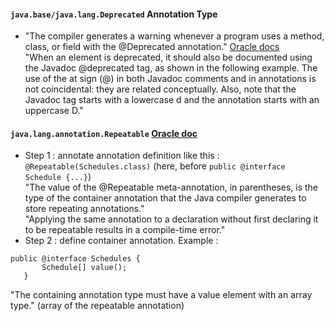 #### `java.base/java.lang.Deprecated` Annotation Type

* "The compiler generates a warning whenever a program uses a method, class, or field with the @Deprecated annotation." [Oracle docs](https://docs.oracle.com/javase/tutorial/java/annotations/predefined.html)  
"When an element is deprecated, it should also be documented using the Javadoc @deprecated tag, as shown in the following example. The use of the at sign (@) in both Javadoc comments and in annotations is not coincidental: they are related conceptually. Also, note that the Javadoc tag starts with a lowercase d and the annotation starts with an uppercase D."


#### `java.lang.annotation.Repeatable` [Oracle doc](https://docs.oracle.com/javase/tutorial/java/annotations/repeating.html)
* Step 1 : annotate annotation definition like this : `@Repeatable(Schedules.class)` (here, before `public @interface Schedule {...}`)  
"The value of the @Repeatable meta-annotation, in parentheses, is the type of the container annotation that the Java compiler generates to store repeating annotations."  
"Applying the same annotation to a declaration without first declaring it to be repeatable results in a compile-time error."
* Step 2 : define container annotation. Example : 
```
public @interface Schedules {
       Schedule[] value();
   }
```
"The containing annotation type must have a value element with an array type." (array of the repeatable annotation)